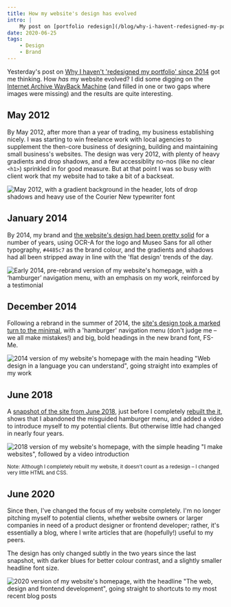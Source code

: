 ```yaml
---
title: How my website's design has evolved
intro: |
    My post on [portfolio redesign](/blog/why-i-havent-redesigned-my-portfolio-since-2014) got me wondering how my website has evolved. I had an enjoyable look on the WayBack Machine and took some snapshots.
date: 2020-06-25
tags:
    - Design
    - Brand
---
```


Yesterday's post on [Why I haven't 'redesigned my portfolio' since 2014](/blog/why-i-havent-redesigned-my-portfolio-since-2014) got me thinking. How *has* my website evolved? I did some digging on the [Internet Archive WayBack Machine](https://web.archive.org/) (and filled in one or two gaps where images were missing) and the results are quite interesting.


## May 2012

By May 2012, after more than a year of trading, my business establishing nicely. I was starting to win freelance work with local agencies to supplement the then-core business of designing, building and maintaining small business's websites. The design was very 2012, with plenty of heavy gradients and drop shadows, and a few accessiblity no-nos (like no clear `<h1>`) sprinkled in for good measure. But at that point I was so busy with client work that my website had to take a bit of a backseat.

![May 2012, with a gradient background in the header, lots of drop shadows and heavy use of the Courier New typewriter font](/assets/img/blog/homepage-snapshot-2012-05.jpg)


## January 2014

By 2014, my brand and [the website's design had been pretty solid](https://web.archive.org/web/20140105074953/http://tempertemper.net/) for a number of years, using OCR-A for the logo and Museo Sans for all other typography, `#4485c7` as the brand colour, and the gradients and shadows had all been stripped away in line with the 'flat design' trends of the day.

![Early 2014, pre-rebrand version of my website's homepage, with a ‘hamburger’ navigation menu, with an emphasis on my work, reinforced by a testimonial](/assets/img/blog/2014-01--homepage-snapshot.png)


## December 2014

Following a rebrand in the summer of 2014, the [site's design took a marked turn to the minimal](https://web.archive.org/web/20141222071353/https://tempertemper.net/), with a 'hamburger' navigation menu (don't judge me – we all make mistakes!) and big, bold headings in the new brand font, FS-Me.

![2014 version of my website's homepage with the main heading "Web design in a language you can understand", going straight into examples of my work](/assets/img/blog/homepage-snapshot-2014-12.png)


## June 2018

A [snapshot of the site from June 2018](https://web.archive.org/web/20160207074445/https://tempertemper.net/), just before I completely [rebuilt the it](https://www.tempertemper.net/blog/website-version-5), shows that I abandoned the misguided hamburger menu, and added a video to introduce myself to my potential clients. But otherwise little had changed in nearly four years.

![2018 version of my website's homepage, with the simple heading "I make websites", followed by a video introduction](/assets/img/blog/homepage-snapshot-2018-06.png)

<small>Note: Although I completely rebuilt my website, it doesn't count as a redesign – I changed very little HTML and CSS.</small>


## June 2020

Since then, I've changed the focus of my website completely. I'm no longer pitching myself to potential clients, whether website owners or larger companies in need of a product designer or frontend developer; rather, it's essentially a blog, where I write articles that are (hopefully!) useful to my peers.

The design has only changed subtly in the two years since the last snapshot, with darker blues for better colour contrast, and a slightly smaller headline font size.

![2020 version of my website's homepage, with the headline "The web, design and frontend development", going straight to shortcuts to my most recent blog posts](/assets/img/blog/homepage-snapshot-2020-06.png)
